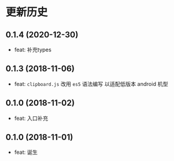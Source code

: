 # 更新历史
## 0.1.4 (2020-12-30)
* feat: 补充types
## 0.1.3 (2018-11-06)
* feat: `clipboard.js` 改用 `es5` 语法编写 以适配低版本 android 机型

## 0.1.0 (2018-11-02)
* feat: 入口补充

## 0.1.0 (2018-11-01)
* feat: 诞生
